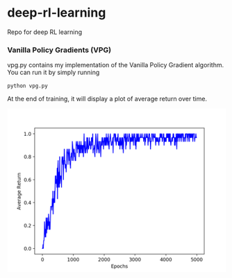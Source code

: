 # deep-rl-learning
Repo for deep RL learning

### Vanilla Policy Gradients (VPG)

vpg.py contains my implementation of the Vanilla Policy Gradient algorithm. You can run it by simply running

```
python vpg.py
```

At the end of training, it will display a plot of average return over time.

![](/assets/VPG-frozen-lake-v0.png)